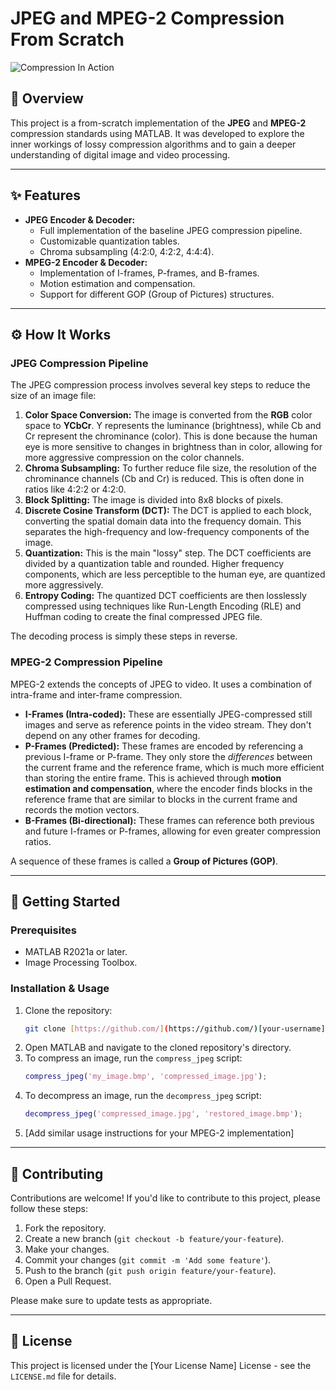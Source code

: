 # JPEG and MPEG-2 Compression From Scratch

![Compression In Action](https://i.imgur.com/a9JbAtW.png)

## 📖 Overview

This project is a from-scratch implementation of the **JPEG** and **MPEG-2** compression standards using MATLAB. It was developed to explore the inner workings of lossy compression algorithms and to gain a deeper understanding of digital image and video processing.

---

## ✨ Features

* **JPEG Encoder & Decoder:**
    * Full implementation of the baseline JPEG compression pipeline.
    * Customizable quantization tables.
    * Chroma subsampling (4:2:0, 4:2:2, 4:4:4).
* **MPEG-2 Encoder & Decoder:**
    * Implementation of I-frames, P-frames, and B-frames.
    * Motion estimation and compensation.
    * Support for different GOP (Group of Pictures) structures.

---

## ⚙️ How It Works

### JPEG Compression Pipeline

The JPEG compression process involves several key steps to reduce the size of an image file:

1.  **Color Space Conversion:** The image is converted from the **RGB** color space to **YCbCr**. Y represents the luminance (brightness), while Cb and Cr represent the chrominance (color). This is done because the human eye is more sensitive to changes in brightness than in color, allowing for more aggressive compression on the color channels.
2.  **Chroma Subsampling:** To further reduce file size, the resolution of the chrominance channels (Cb and Cr) is reduced. This is often done in ratios like 4:2:2 or 4:2:0.
3.  **Block Splitting:** The image is divided into 8x8 blocks of pixels.
4.  **Discrete Cosine Transform (DCT):** The DCT is applied to each block, converting the spatial domain data into the frequency domain. This separates the high-frequency and low-frequency components of the image.
5.  **Quantization:** This is the main "lossy" step. The DCT coefficients are divided by a quantization table and rounded. Higher frequency components, which are less perceptible to the human eye, are quantized more aggressively.
6.  **Entropy Coding:** The quantized DCT coefficients are then losslessly compressed using techniques like Run-Length Encoding (RLE) and Huffman coding to create the final compressed JPEG file.

The decoding process is simply these steps in reverse.

### MPEG-2 Compression Pipeline

MPEG-2 extends the concepts of JPEG to video. It uses a combination of intra-frame and inter-frame compression.

* **I-Frames (Intra-coded):** These are essentially JPEG-compressed still images and serve as reference points in the video stream. They don't depend on any other frames for decoding.
* **P-Frames (Predicted):** These frames are encoded by referencing a previous I-frame or P-frame. They only store the *differences* between the current frame and the reference frame, which is much more efficient than storing the entire frame. This is achieved through **motion estimation and compensation**, where the encoder finds blocks in the reference frame that are similar to blocks in the current frame and records the motion vectors.
* **B-Frames (Bi-directional):** These frames can reference both previous and future I-frames or P-frames, allowing for even greater compression ratios.

A sequence of these frames is called a **Group of Pictures (GOP)**.

---

## 🚀 Getting Started

### Prerequisites

* MATLAB R2021a or later.
* Image Processing Toolbox.

### Installation & Usage

1.  Clone the repository:
    ```bash
    git clone [https://github.com/](https://github.com/)[your-username]/[your-repo-name].git
    ```
2.  Open MATLAB and navigate to the cloned repository's directory.
3.  To compress an image, run the `compress_jpeg` script:
    ```matlab
    compress_jpeg('my_image.bmp', 'compressed_image.jpg');
    ```
4.  To decompress an image, run the `decompress_jpeg` script:
    ```matlab
    decompress_jpeg('compressed_image.jpg', 'restored_image.bmp');
    ```
5.  [Add similar usage instructions for your MPEG-2 implementation]

---

## 🤝 Contributing

Contributions are welcome! If you'd like to contribute to this project, please follow these steps:

1.  Fork the repository.
2.  Create a new branch (`git checkout -b feature/your-feature`).
3.  Make your changes.
4.  Commit your changes (`git commit -m 'Add some feature'`).
5.  Push to the branch (`git push origin feature/your-feature`).
6.  Open a Pull Request.

Please make sure to update tests as appropriate.

---

## 📜 License

This project is licensed under the [Your License Name] License - see the `LICENSE.md` file for details.
